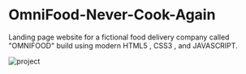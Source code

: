 # OmniFood-Never-Cook-Again
Landing page website for a fictional food delivery company called "OMNIFOOD" build using modern HTML5 , CSS3 , and JAVASCRIPT.

![project](https://github.com/hitgovani12/OmniFood-Never-Cook-Again/assets/104888263/bac65670-d0f1-4d23-bf5a-f46aa7d55713)

